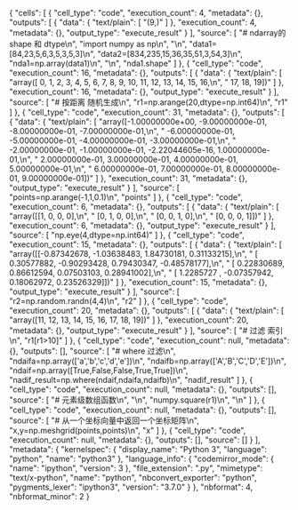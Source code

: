 {
 "cells": [
  {
   "cell_type": "code",
   "execution_count": 4,
   "metadata": {},
   "outputs": [
    {
     "data": {
      "text/plain": [
       "(9,)"
      ]
     },
     "execution_count": 4,
     "metadata": {},
     "output_type": "execute_result"
    }
   ],
   "source": [
    "# ndarray的shape 和 dtype\n",
    "import numpy as np\n",
    "\n",
    "data1=[84,23,5,6,3,5,3,5,3]\n",
    "data2=[834,235,15,36,35,51,3,54,3]\n",
    "nda1=np.array(data1)\n",
    "\n",
    "nda1.shape"
   ]
  },
  {
   "cell_type": "code",
   "execution_count": 16,
   "metadata": {},
   "outputs": [
    {
     "data": {
      "text/plain": [
       "array([ 0,  1,  2,  3,  4,  5,  6,  7,  8,  9, 10, 11, 12, 13, 14, 15, 16,\n",
       "       17, 18, 19])"
      ]
     },
     "execution_count": 16,
     "metadata": {},
     "output_type": "execute_result"
    }
   ],
   "source": [
    "# 按距离 随机生成\n",
    "r1=np.arange(20,dtype=np.int64)\n",
    "r1"
   ]
  },
  {
   "cell_type": "code",
   "execution_count": 31,
   "metadata": {},
   "outputs": [
    {
     "data": {
      "text/plain": [
       "array([-1.00000000e+00, -9.00000000e-01, -8.00000000e-01, -7.00000000e-01,\n",
       "       -6.00000000e-01, -5.00000000e-01, -4.00000000e-01, -3.00000000e-01,\n",
       "       -2.00000000e-01, -1.00000000e-01, -2.22044605e-16,  1.00000000e-01,\n",
       "        2.00000000e-01,  3.00000000e-01,  4.00000000e-01,  5.00000000e-01,\n",
       "        6.00000000e-01,  7.00000000e-01,  8.00000000e-01,  9.00000000e-01])"
      ]
     },
     "execution_count": 31,
     "metadata": {},
     "output_type": "execute_result"
    }
   ],
   "source": [
    "points=np.arange(-1,1,0.1)\n",
    "points"
   ]
  },
  {
   "cell_type": "code",
   "execution_count": 6,
   "metadata": {},
   "outputs": [
    {
     "data": {
      "text/plain": [
       "array([[1, 0, 0, 0],\n",
       "       [0, 1, 0, 0],\n",
       "       [0, 0, 1, 0],\n",
       "       [0, 0, 0, 1]])"
      ]
     },
     "execution_count": 6,
     "metadata": {},
     "output_type": "execute_result"
    }
   ],
   "source": [
    "np.eye(4,dtype=np.int64)"
   ]
  },
  {
   "cell_type": "code",
   "execution_count": 15,
   "metadata": {},
   "outputs": [
    {
     "data": {
      "text/plain": [
       "array([[-0.87342678, -1.03638483,  1.84730181,  0.31133215],\n",
       "       [ 0.30577882, -0.90293428,  0.79430347, -0.48578177],\n",
       "       [ 0.22830689,  0.86612594,  0.07503103,  0.28941002],\n",
       "       [ 1.2285727 , -0.07357942,  0.18062972,  0.23526329]])"
      ]
     },
     "execution_count": 15,
     "metadata": {},
     "output_type": "execute_result"
    }
   ],
   "source": [
    "r2=np.random.randn(4,4)\n",
    "r2"
   ]
  },
  {
   "cell_type": "code",
   "execution_count": 20,
   "metadata": {},
   "outputs": [
    {
     "data": {
      "text/plain": [
       "array([11, 12, 13, 14, 15, 16, 17, 18, 19])"
      ]
     },
     "execution_count": 20,
     "metadata": {},
     "output_type": "execute_result"
    }
   ],
   "source": [
    "# 过滤 索引\n",
    "r1[r1>10]"
   ]
  },
  {
   "cell_type": "code",
   "execution_count": null,
   "metadata": {},
   "outputs": [],
   "source": [
    "# where 过滤\n",
    "ndaifa=np.array(['a','b','c','d','e'])\n",
    "ndaifb=np.array(['A','B','C','D','E'])\n",
    "ndaif=np.array([True,False,False,True,True])\n",
    "nadif_result=np.where(ndaif,ndaifa,ndaifb)\n",
    "nadif_result"
   ]
  },
  {
   "cell_type": "code",
   "execution_count": null,
   "metadata": {},
   "outputs": [],
   "source": [
    "# 元素级数组函数\n",
    "\n",
    "numpy.square(r1)\n",
    "\n"
   ]
  },
  {
   "cell_type": "code",
   "execution_count": null,
   "metadata": {},
   "outputs": [],
   "source": [
    "# 从一个坐标向量中返回一个坐标矩阵\n",
    "x,y=np.meshgrid(points,points)\n",
    "x"
   ]
  },
  {
   "cell_type": "code",
   "execution_count": null,
   "metadata": {},
   "outputs": [],
   "source": []
  }
 ],
 "metadata": {
  "kernelspec": {
   "display_name": "Python 3",
   "language": "python",
   "name": "python3"
  },
  "language_info": {
   "codemirror_mode": {
    "name": "ipython",
    "version": 3
   },
   "file_extension": ".py",
   "mimetype": "text/x-python",
   "name": "python",
   "nbconvert_exporter": "python",
   "pygments_lexer": "ipython3",
   "version": "3.7.0"
  }
 },
 "nbformat": 4,
 "nbformat_minor": 2
}
